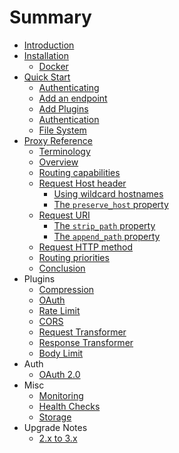 # Summary

* [Introduction](README.md)
* [Installation](install/README.md)
    * [Docker](install/docker.md)
* [Quick Start](quick_start/README.md)
    * [Authenticating](quick_start/authenticating.md)
    * [Add an endpoint](quick_start/add_endpoint.md)
    * [Add Plugins](quick_start/add_plugins.md)
    * [Authentication](quick_start/add_auth.md)
    * [File System](quick_start/file_system.md)
* [Proxy Reference](proxy/README.md)
    * [Terminology](proxy/terminology.md)
    * [Overview](proxy/overview.md)
    * [Routing capabilities](proxy/routing_capabilities.md)
    * [Request Host header](proxy/request_host_header.md)
        * [Using wildcard hostnames](proxy/wildcard_hostnames.md)
        * [The `preserve_host` property](proxy/preserve_host_property.md)
    * [Request URI](proxy/request_uri.md)
        * [The `strip_path` property](proxy/strip_uri_property.md)
        * [The `append_path` property](proxy/append_uri_property.md)
    * [Request HTTP method](proxy/request_http_method.md)
    * [Routing priorities](proxy/routing_priorities.md)
    * [Conclusion](proxy/conclusion.md)
* Plugins
    * [Compression](plugins/compression.md)
    * [OAuth](plugins/oauth.md)
    * [Rate Limit](plugins/rate_limit.md)
    * [CORS](plugins/cors.md)
    * [Request Transformer](plugins/request_transformer.md)
    * [Response Transformer](plugins/response_transformer.md)
    * [Body Limit](plugins/body_limit.md)
* Auth
    * [OAuth 2.0](auth/oauth.md)
* Misc
    * [Monitoring](misc/monitoring.md)
    * [Health Checks](misc/health_checks.md)
    * [Storage](misc/storage.md)
* Upgrade Notes
    * [2.x to 3.x](upgrade/3x.md)
